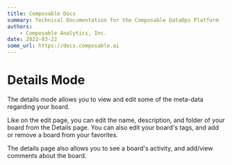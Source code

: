 ```yaml
---
title: Composable Docs
summary: Technical Documentation for the Composable DataOps Platform
authors:
    - Composable Analytics, Inc.
date: 2022-03-22
some_url: https://docs.composable.ai
---
```


# Details Mode

The details mode allows you to view and edit some of the meta-data regarding your board.

Like on the edit page, you can edit the name, description, and folder of your board from the Details page. You can also edit your board's tags, and add or remove a board from your favorites.

The details page also allows you to see a board's activity, and add/view comments about the board.
